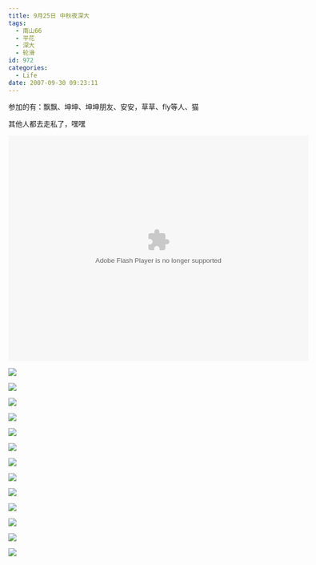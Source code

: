 ```yaml
---
title: 9月25日 中秋夜深大
tags:
  - 南山66
  - 平花
  - 深大
  - 轮滑
id: 972
categories:
  - Life
date: 2007-09-30 09:23:11
---
```


参加的有：飘飘、坤坤、坤坤朋友、安安，草草、fly等人、猫

其他人都去走私了，嘿嘿

<object classid="clsid:D27CDB6E-AE6D-11cf-96B8-444553540000" codebase="http://download.macromedia.com/pub/shockwave/cabs/flash/swflash.cab#version=6,0,29,0" width="600" height="450"><param name="movie" value="http://www.56.com/n_v138_/c29_/14_/1_/ruller66_/zhajm_119226736157_/250000_/0_/20608367.swf"><param name="quality" value="high"><param name="play" value="true"><embed src="http://www.56.com/n_v138_/c29_/14_/1_/ruller66_/zhajm_119226736157_/250000_/0_/20608367.swf" quality="high" pluginspage="http://www.macromedia.com/go/getflashplayer" type="application/x-shockwave-flash" width="600" height="450" play="true"></embed></object>

![](/images/2007/09/30_174655_7993.jpg)

![](/images/2007/09/30_174519_7994.jpg)

![](/images/2007/09/30_174526_7995.jpg)

![](/images/2007/09/30_174734_7997.jpg)

![](/images/2007/09/30_174739_7998.jpg)

![](/images/2007/09/30_174747_7999.jpg)

![](/images/2007/09/30_174757_8000.jpg)

![](/images/2007/09/30_174802_8001.jpg)

![](/images/2007/09/30_174809_8002.jpg)

![](/images/2007/09/30_174826_8003.jpg)

![](/images/2007/09/30_174854_8004.jpg)

![](/images/2007/09/30_174906_8005.jpg)

![](/images/2007/09/30_175519_8006.jpg)